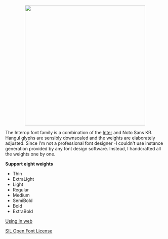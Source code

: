 <p align="center">
  <img width="380" src="https://user-images.githubusercontent.com/19797697/125155533-899ed380-e19b-11eb-9cd7-7f1236684128.png" />
</p>

The Interop font family is a combination of the [Inter](https://github.com/rsms/inter) and Noto Sans KR. Hangul glyphs are sensibly downscaled and the weights are elaborately adjusted. Since I'm not a professional font designer
-I couldn't use instance generation provided by any font design software. Instead, I handcrafted all the weights one by one.

**Support eight weights**

- Thin
- ExtraLight
- Light
- Regular
- Medium
- SemiBold
- Bold
- ExtraBold

[Using in web](./web)

[SIL Open Font License](https://github.com/paywteam/payw-pro/blob/master/LICENSE)
